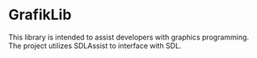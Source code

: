 # GrafikLib
This library is intended to assist developers with graphics programming. The project utilizes SDLAssist to interface with SDL.
